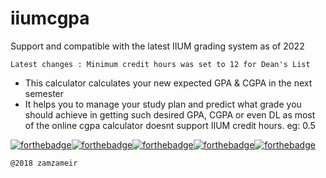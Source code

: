 # iiumcgpa

Support and compatible with the latest IIUM grading system as of 2022

```
Latest changes : Minimum credit hours was set to 12 for Dean's List
```

<ul>
  <li>This calculator calculates your new expected GPA & CGPA in the next semester</li>
  <li>It helps you to manage your study plan and predict what grade you should achieve in getting such desired GPA, CGPA or even DL as most of the online cgpa calculator doesnt support IIUM credit hours. eg: 0.5</li>
</ul> 

[![forthebadge](https://forthebadge.com/images/badges/uses-html.svg)](https://raw.githubusercontent.com/zamzameir/iiumcgpa/master/index.html)[![forthebadge](https://forthebadge.com/images/badges/uses-css.svg)](https://raw.githubusercontent.com/zamzameir/iiumcgpa/master/style/iiumcgpa.css)[![forthebadge](https://forthebadge.com/images/badges/uses-js.svg)](https://raw.githubusercontent.com/zamzameir/iiumcgpa/master/script/iiumcgpa.js)[![forthebadge](https://forthebadge.com/images/badges/built-with-love.svg)](https://tiny.cc/iiumcgpa)[![forthebadge](https://forthebadge.com/images/badges/check-it-out.svg)](https://tiny.cc/iiumcgpa)

```
@2018 zamzameir
```
